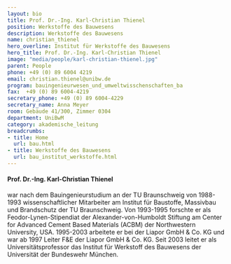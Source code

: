```yaml
---
layout: bio
title: Prof. Dr.-Ing. Karl-Christian Thienel
position: Werkstoffe des Bauwesens
description: Werkstoffe des Bauwesens
name: christian_thienel
hero_overline: Institut für Werkstoffe des Bauwesens
hero_title: Prof. Dr.-Ing. Karl-Christian Thienel
image: "media/people/karl-christian-thienel.jpg"
parent: People
phone: +49 (0) 89 6004 4219
email: christian.thienel@unibw.de
program: bauingenieurwesen_und_umweltwisschenschaften_ba
fax:  +49 (0) 89 6004-4219
secretary_phone: +49 (0) 89 6004-4229
secretary_name: Anna Meyer
room: Gebäude 41/300, Zimmer 0304
department: UniBwM
category: akademische_leitung
breadcrumbs:
- title: Home
  url: bau.html
- title: Werkstoffe des Bauwesens
  url: bau_institut_werkstoffe.html
---
```



#### Prof. Dr.-Ing. Karl-Christian Thienel

war nach dem Bauingenieurstudium an der TU Braunschweig von 1988-1993 wissenschaftlicher Mitarbeiter am Institut für Baustoffe, Massivbau und Brandschutz der TU Braunschweig. Von 1993-1995 forschte er als Feodor-Lynen-Stipendiat der Alexander-von-Humboldt Stiftung am Center for Advanced Cement Based Materials (ACBM) der Northwestern University, USA. 1995-2003 arbeitete er bei der Liapor GmbH & Co. KG und war ab 1997 Leiter F&E der Liapor GmbH & Co. KG. Seit 2003 leitet er als Universitätsprofessor das Institut für Werkstoff des Bauwesens der Universität der Bundeswehr München.
